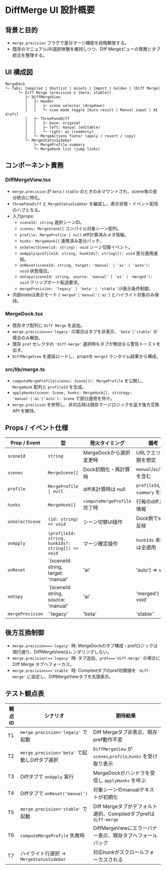 # DiffMerge UI 設計概要

## 背景と目的
- `merge.precision` フラグで差分マージ機能を段階解放する。
- 既存のマニュアル/AI選択体験を維持しつつ、Diff Mergeビューの責務とタブ統合を整理する。

## UI 構成図
```
MergeDock
└─ Tabs: Compiled | Shotlist | Assets | Import | Golden | (Diff Merge)
      └─ Diff Merge (precision ∈ {beta, stable})
         ├─ DiffMergeView
         │   ├─ Header
         │   │   ├─ scene selector (dropdown)
         │   │   └─ view mode toggle [Auto result | Manual input | AI draft]
         │   ├─ ThreePaneDiff
         │   │   ├─ base: original
         │   │   ├─ left: manual (editable)
         │   │   └─ right: ai (readonly)
         │   └─ MergeActions footer (apply / revert / copy)
         └─ MergeStatusSidebar
             ├─ MergeProfile summary
             └─ MergeHunk list (jump links)
```

## コンポーネント責務
### DiffMergeView.tsx
- `merge.precision` が `beta` / `stable` のときのみマウントされ、scene毎の差分統合に特化。
- `ThreePaneDiff` と `MergeStatusSidebar` を編成し、表示状態・イベント配信のハブとなる。
- 入力props:
  - `sceneId: string` 選択シーンID。
  - `scenes: MergeScene[]` コンパイル対象シーン配列。
  - `profile: MergeProfile | null` diff計算済みメタ情報。
  - `hunks: MergeHunk[]` 連携済み差分パッチ。
  - `onSelectScene(id: string): void` シーン切替イベント。
  - `onApply(profileId: string, hunkIds?: string[]): void` 差分適用通知。
  - `onReset(sceneId: string, target: 'manual' | 'ai' | 'auto'): void` 状態復旧。
  - `onCopy(sceneId: string, source: 'manual' | 'ai' | 'merged'): void` クリップボード転送要求。
  - `mergePrecision: 'legacy' | 'beta' | 'stable'` UI表示条件制御。
- 内部stateは表示モード (`'merged'|'manual'|'ai'`) とハイライト対象のみ保持。

### MergeDock.tsx
- 既存タブ配列に `Diff Merge` を追加。
- `merge.precision==='legacy'` の場合はタブを非表示、`'beta'|'stable'` の場合のみ解放。
- 既存 `pref` セレクタの `'diff-merge'` 選択時もタブが無効なら警告トーストを出す。
- `DiffMergeView` を遅延ロードし、propsを `merge3` ランタイム結果から構成。

### src/lib/merge.ts
- `computeMergeProfile(scenes: Scene[]): MergeProfile` を公開し、`MergeHunk` 配列と `profileId` を生成。
- `applyHunks(scene: Scene, hunks: MergeHunk[], strategy: 'manual'|'ai'|'auto'): Scene` で部分適用を仲介。
- `merge.precision` を参照し、非対応時は既存マージロジックを返す後方互換 API を維持。

## Props / イベント仕様
| Prop / Event | 型 | 発火タイミング | 備考 |
| --- | --- | --- | --- |
| `sceneId` | `string` | MergeDockから選択変更時 | URLクエリ同期を想定 |
| `scenes` | `MergeScene[]` | Dock初期化・再計算時 | `manual`/`ai`/`lock` を含む |
| `profile` | `MergeProfile \| null` | diff未計算時は null | `profileId`, `summary` を持つ |
| `hunks` | `MergeHunk[]` | `computeMergeProfile` 完了時 | 行毎のdiffメタ情報 |
| `onSelectScene` | `(id: string) => void` | シーン切替UI操作 | Dock側でstate反映 |
| `onApply` | `(profileId: string, hunkIds?: string[]) => void` | マージ確定操作 | `hunkIds` 未指定は全適用 |
| `onReset` | `(sceneId: string, target: 'manual'|'ai'|'auto') => void` | リセットボタン押下 | 既存lock挙動と合わせる |
| `onCopy` | `(sceneId: string, source: 'manual'|'ai'|'merged') => void` | コピー操作 | クリップボード実装はDock側 |
| `mergePrecision` | `'legacy'|'beta'|'stable'` | 設定変更時 | `'stable'` でDiff Mergeタブをデフォルト選択 |

## 後方互換制御
- `merge.precision==='legacy'` 時: MergeDockのタブ構成・prefロジックは現行通り、DiffMergeViewはレンダリングしない。
- `merge.precision!=='legacy'` 時: タブ追加、`pref==='diff-merge'` の場合に Diff Merge タブへフォーカス。
- `merge.precision==='stable'` 時: Compiledタブのpref初期値を `'diff-merge'` に設定し、DiffMergeViewタブを先頭表示。

## テスト観点表
| 観点ID | シナリオ | 期待結果 |
| --- | --- | --- |
| T1 | `merge.precision='legacy'` で起動 | Diff Mergeタブ非表示、既存pref動作不変 |
| T2 | `merge.precision='beta'` で起動しDiffタブ選択 | `DiffMergeView` が `scenes`,`profile`,`hunks` を受け取り表示 |
| T3 | Diffタブで `onApply` 実行 | MergeDockがハンドラを受信し `applyHunks` を呼ぶ |
| T4 | Diffタブで `onReset('manual')` | 対象シーンのmanualテキストが初期化 |
| T5 | `merge.precision='stable'` で起動 | Diff Mergeタブがデフォルト選択、Compiledタブprefは `diff-merge` |
| T6 | `computeMergeProfile` 失敗時 | DiffMergeViewにエラーバナー表示、既存タブへフォールバック |
| T7 | ハイライト行選択 → `MergeStatusSidebar` | 対応hunkがスクロールフォーカスされる |
